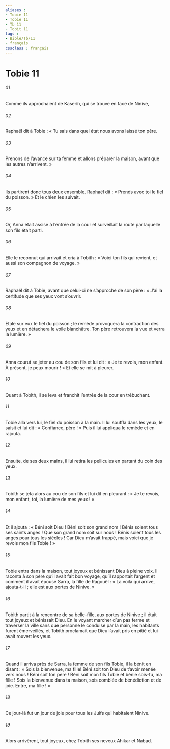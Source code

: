 ```yaml
---
aliases : 
- Tobie 11
- Tobie 11
- Tb 11
- Tobit 11
tags : 
- Bible/Tb/11
- français
cssclass : français
---
```


# Tobie 11

###### 01
Comme ils approchaient de Kaserîn, qui se trouve en face de Ninive,
###### 02
Raphaël dit à Tobie : « Tu sais dans quel état nous avons laissé ton père.
###### 03
Prenons de l’avance sur ta femme et allons préparer la maison, avant que les autres n’arrivent. »
###### 04
Ils partirent donc tous deux ensemble. Raphaël dit : « Prends avec toi le fiel du poisson. » Et le chien les suivait.
###### 05
Or, Anna était assise à l’entrée de la cour et surveillait la route par laquelle son fils était parti.
###### 06
Elle le reconnut qui arrivait et cria à Tobith : « Voici ton fils qui revient, et aussi son compagnon de voyage. »
###### 07
Raphaël dit à Tobie, avant que celui-ci ne s’approche de son père : « J’ai la certitude que ses yeux vont s’ouvrir.
###### 08
Étale sur eux le fiel du poisson ; le remède provoquera la contraction des yeux et en détachera le voile blanchâtre. Ton père retrouvera la vue et verra la lumière. »
###### 09
Anna courut se jeter au cou de son fils et lui dit : « Je te revois, mon enfant. À présent, je peux mourir ! » Et elle se mit à pleurer.
###### 10
Quant à Tobith, il se leva et franchit l’entrée de la cour en trébuchant.
###### 11
Tobie alla vers lui, le fiel du poisson à la main. Il lui souffla dans les yeux, le saisit et lui dit : « Confiance, père ! » Puis il lui appliqua le remède et en rajouta.
###### 12
Ensuite, de ses deux mains, il lui retira les pellicules en partant du coin des yeux.
###### 13
Tobith se jeta alors au cou de son fils et lui dit en pleurant : « Je te revois, mon enfant, toi, la lumière de mes yeux ! »
###### 14
Et il ajouta :
« Béni soit Dieu !
Béni soit son grand nom !
Bénis soient tous ses saints anges !
Que son grand nom soit sur nous !
Bénis soient tous les anges
pour tous les siècles !
Car Dieu m’avait frappé,
mais voici que je revois
mon fils Tobie ! »
###### 15
Tobie entra dans la maison, tout joyeux et bénissant Dieu à pleine voix. Il raconta à son père qu’il avait fait bon voyage, qu’il rapportait l’argent et comment il avait épousé Sarra, la fille de Ragouël : « La voilà qui arrive, ajouta-t-il ; elle est aux portes de Ninive. »
###### 16
Tobith partit à la rencontre de sa belle-fille, aux portes de Ninive ; il était tout joyeux et bénissait Dieu. En le voyant marcher d’un pas ferme et traverser la ville sans que personne le conduise par la main, les habitants furent émerveillés, et Tobith proclamait que Dieu l’avait pris en pitié et lui avait rouvert les yeux.
###### 17
Quand il arriva près de Sarra, la femme de son fils Tobie, il la bénit en disant : « Sois la bienvenue, ma fille! Béni soit ton Dieu de t’avoir menée vers nous ! Béni soit ton père ! Béni soit mon fils Tobie et bénie sois-tu, ma fille ! Sois la bienvenue dans ta maison, sois comblée de bénédiction et de joie. Entre, ma fille ! »
###### 18
Ce jour-là fut un jour de joie pour tous les Juifs qui habitaient Ninive.
###### 19
Alors arrivèrent, tout joyeux, chez Tobith ses neveux Ahikar et Nabad.
